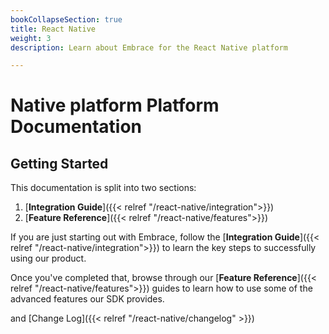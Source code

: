 ```yaml
---
bookCollapseSection: true
title: React Native
weight: 3
description: Learn about Embrace for the React Native platform

---
```

# Native platform Platform Documentation

## Getting Started

This documentation is split into two sections:

1. [**Integration Guide**]({{< relref "/react-native/integration">}})
2. [**Feature Reference**]({{< relref "/react-native/features">}})

If you are just starting out with Embrace, follow the [**Integration Guide**]({{< relref "/react-native/integration">}}) to learn
the key steps to successfully using our product.  

Once you've completed that, browse through our [**Feature Reference**]({{< relref "/react-native/features">}}) guides to learn how
to use some of the advanced features our SDK provides.  

and [Change Log]({{< relref "/react-native/changelog" >}})
